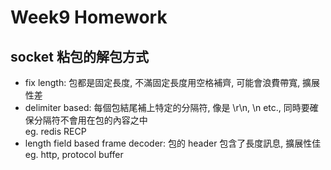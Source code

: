 # Week9 Homework

## socket 粘包的解包方式
- fix length: 包都是固定長度, 不滿固定長度用空格補齊, 可能會浪費帶寬, 擴展性差
- delimiter based:  每個包結尾補上特定的分隔符, 像是 \r\n, \n etc., 同時要確保分隔符不會用在包的內容之中\
  eg. redis RECP
- length field based frame decoder:  包的 header 包含了長度訊息, 擴展性佳\
  eg. http, protocol buffer